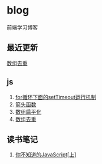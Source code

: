 # blog
前端学习博客

## 最近更新
[数组去重](https://github.com/tanhrepo/blog/issues/6)

## js
1. [for循环下面的setTimeout运行机制](https://github.com/tanhrepo/blog/issues/1)
2. [箭头函数](https://github.com/tanhrepo/blog/issues/4)
3. [数组扁平化](https://github.com/tanhrepo/blog/issues/5)
4. [数组去重](https://github.com/tanhrepo/blog/issues/6)

## 读书笔记
1. [你不知道的JavaScript[上]](https://github.com/tanhrepo/blog/blob/master/book/%E4%BD%A0%E4%B8%8D%E7%9F%A5%E9%81%93%E7%9A%84JavaScript%E3%80%90%E4%B8%8A%E3%80%91.md)
